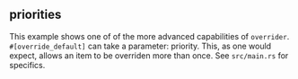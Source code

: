 ## priorities
This example shows one of of the more advanced capabilities of `overrider`.  
`#[override_default]` can take a parameter: priority. This, as one would expect,
allows an item to be overriden more than once. See `src/main.rs` for specifics.
